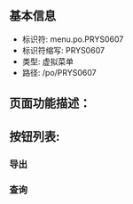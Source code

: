 
## 基本信息

- 标识符: menu.po.PRYS0607
- 标识符缩写: PRYS0607
- 类型: 虚拟菜单
- 路径: /po/PRYS0607

## 页面功能描述：





## 按钮列表:


### 导出



### 查询


